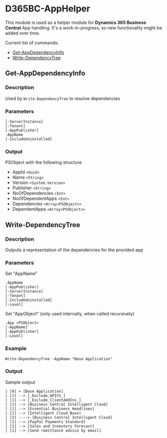 # D365BC-AppHelper
This module is used as a helper module for **Dynamics 365 Business Central** App handling. It's a work-in-progress, so new functionality might be added over time.

Current list of commands:
- [Get-AppDependencyInfo](#get-appDependencyInfo)
- [Write-DependencyTree](#write-dependencyTree)

## Get-AppDependencyInfo
### Description
Used by `Write-DependencyTree` to resolve dependencies
### Parameters
```
[-ServerInstance]
[-Tenant]
[-AppPublisher]
-AppName
[-IncludeUninstalled]
```
### Output
PSObject with the following structure
- AppId `<Guid>`
- Name `<String>`
- Version `<System.Version>`
- Publisher `<String>`
- NoOfDependencies `<Int>`
- NoOfDependentApps `<Int>`
- Dependencies `<Array<PSObject>>`
- DependentApps `<Array<PSObject>>`

## Write-DependencyTree
### Description
Outputs a representation of the dependencies for the provided app
### Parameters
Set "AppName"
```
-AppName
[-AppPublisher]
[-ServerInstance]
[-Tenant]
[-IncludeUninstalled]
[-Level]
```
Set "AppObject" (only used internally, when called recursively)
```
-App <PSObject>
[-AppName]
[-AppPublisher]
[-Level]
```
### Example
`Write-DependencyTree -AppName "Base Application"`
### Output
Sample output
```
| [0] > [Base Application]
| [1] --> [_Exclude_APIV1_]
| [1] --> [_Exclude_ClientAddIns_]
| [1] --> [Business Central Intelligent Cloud]
| [1] --> [Essential Business Headlines]
| [1] --> [Intelligent Cloud Base]
| [2] ----> [Business Central Intelligent Cloud]
| [1] --> [PayPal Payments Standard]
| [1] --> [Sales and Inventory Forecast]
| [1] --> [Send remittance advice by email]
```
